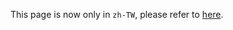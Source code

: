 This page is now only in `zh-TW`, please refer to [here](/docs/zh_TW/secretary_team/instructions/scope_of_team/).
